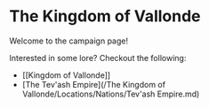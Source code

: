 # The Kingdom of Vallonde
Welcome to the campaign page!

Interested in some lore? Checkout the following:
 - [[Kingdom of Vallonde]]
 - [The Tev'ash Empire](/The Kingdom of Vallonde/Locations/Nations/Tev'ash Empire.md)
